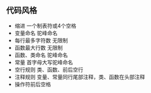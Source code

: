 ## 代码风格

- 缩进 一个制表符或4个空格
- 变量命名 驼峰命名
- 每行最多字符数 无限制
- 函数最大行数 无限制
- 函数、类命名 驼峰命名
- 常量 首字母大写驼峰命名
- 空行规则 类、函数、前后空行
- 注释规则 变量、常量同行尾部注释，类、函数在头部注释
- 操作符前后空格